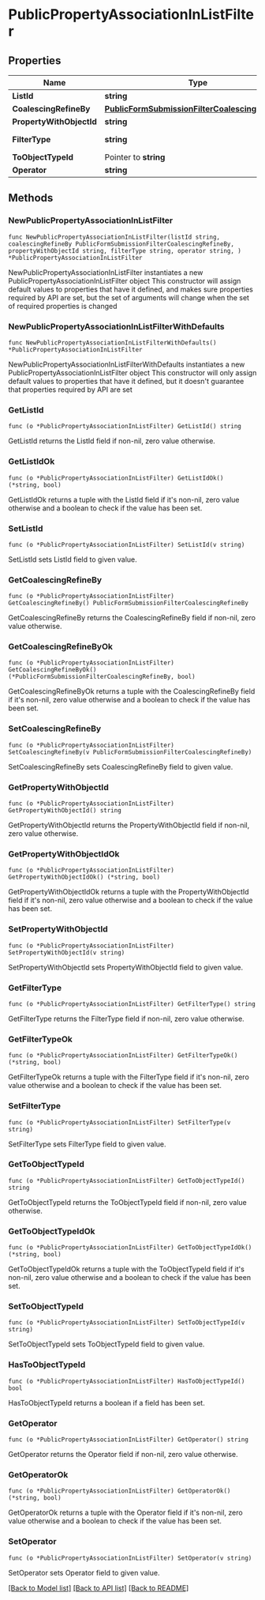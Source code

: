 # PublicPropertyAssociationInListFilter

## Properties

Name | Type | Description | Notes
------------ | ------------- | ------------- | -------------
**ListId** | **string** |  | 
**CoalescingRefineBy** | [**PublicFormSubmissionFilterCoalescingRefineBy**](PublicFormSubmissionFilterCoalescingRefineBy.md) |  | 
**PropertyWithObjectId** | **string** |  | 
**FilterType** | **string** |  | [default to "PROPERTY_ASSOCIATION"]
**ToObjectTypeId** | Pointer to **string** |  | [optional] 
**Operator** | **string** |  | 

## Methods

### NewPublicPropertyAssociationInListFilter

`func NewPublicPropertyAssociationInListFilter(listId string, coalescingRefineBy PublicFormSubmissionFilterCoalescingRefineBy, propertyWithObjectId string, filterType string, operator string, ) *PublicPropertyAssociationInListFilter`

NewPublicPropertyAssociationInListFilter instantiates a new PublicPropertyAssociationInListFilter object
This constructor will assign default values to properties that have it defined,
and makes sure properties required by API are set, but the set of arguments
will change when the set of required properties is changed

### NewPublicPropertyAssociationInListFilterWithDefaults

`func NewPublicPropertyAssociationInListFilterWithDefaults() *PublicPropertyAssociationInListFilter`

NewPublicPropertyAssociationInListFilterWithDefaults instantiates a new PublicPropertyAssociationInListFilter object
This constructor will only assign default values to properties that have it defined,
but it doesn't guarantee that properties required by API are set

### GetListId

`func (o *PublicPropertyAssociationInListFilter) GetListId() string`

GetListId returns the ListId field if non-nil, zero value otherwise.

### GetListIdOk

`func (o *PublicPropertyAssociationInListFilter) GetListIdOk() (*string, bool)`

GetListIdOk returns a tuple with the ListId field if it's non-nil, zero value otherwise
and a boolean to check if the value has been set.

### SetListId

`func (o *PublicPropertyAssociationInListFilter) SetListId(v string)`

SetListId sets ListId field to given value.


### GetCoalescingRefineBy

`func (o *PublicPropertyAssociationInListFilter) GetCoalescingRefineBy() PublicFormSubmissionFilterCoalescingRefineBy`

GetCoalescingRefineBy returns the CoalescingRefineBy field if non-nil, zero value otherwise.

### GetCoalescingRefineByOk

`func (o *PublicPropertyAssociationInListFilter) GetCoalescingRefineByOk() (*PublicFormSubmissionFilterCoalescingRefineBy, bool)`

GetCoalescingRefineByOk returns a tuple with the CoalescingRefineBy field if it's non-nil, zero value otherwise
and a boolean to check if the value has been set.

### SetCoalescingRefineBy

`func (o *PublicPropertyAssociationInListFilter) SetCoalescingRefineBy(v PublicFormSubmissionFilterCoalescingRefineBy)`

SetCoalescingRefineBy sets CoalescingRefineBy field to given value.


### GetPropertyWithObjectId

`func (o *PublicPropertyAssociationInListFilter) GetPropertyWithObjectId() string`

GetPropertyWithObjectId returns the PropertyWithObjectId field if non-nil, zero value otherwise.

### GetPropertyWithObjectIdOk

`func (o *PublicPropertyAssociationInListFilter) GetPropertyWithObjectIdOk() (*string, bool)`

GetPropertyWithObjectIdOk returns a tuple with the PropertyWithObjectId field if it's non-nil, zero value otherwise
and a boolean to check if the value has been set.

### SetPropertyWithObjectId

`func (o *PublicPropertyAssociationInListFilter) SetPropertyWithObjectId(v string)`

SetPropertyWithObjectId sets PropertyWithObjectId field to given value.


### GetFilterType

`func (o *PublicPropertyAssociationInListFilter) GetFilterType() string`

GetFilterType returns the FilterType field if non-nil, zero value otherwise.

### GetFilterTypeOk

`func (o *PublicPropertyAssociationInListFilter) GetFilterTypeOk() (*string, bool)`

GetFilterTypeOk returns a tuple with the FilterType field if it's non-nil, zero value otherwise
and a boolean to check if the value has been set.

### SetFilterType

`func (o *PublicPropertyAssociationInListFilter) SetFilterType(v string)`

SetFilterType sets FilterType field to given value.


### GetToObjectTypeId

`func (o *PublicPropertyAssociationInListFilter) GetToObjectTypeId() string`

GetToObjectTypeId returns the ToObjectTypeId field if non-nil, zero value otherwise.

### GetToObjectTypeIdOk

`func (o *PublicPropertyAssociationInListFilter) GetToObjectTypeIdOk() (*string, bool)`

GetToObjectTypeIdOk returns a tuple with the ToObjectTypeId field if it's non-nil, zero value otherwise
and a boolean to check if the value has been set.

### SetToObjectTypeId

`func (o *PublicPropertyAssociationInListFilter) SetToObjectTypeId(v string)`

SetToObjectTypeId sets ToObjectTypeId field to given value.

### HasToObjectTypeId

`func (o *PublicPropertyAssociationInListFilter) HasToObjectTypeId() bool`

HasToObjectTypeId returns a boolean if a field has been set.

### GetOperator

`func (o *PublicPropertyAssociationInListFilter) GetOperator() string`

GetOperator returns the Operator field if non-nil, zero value otherwise.

### GetOperatorOk

`func (o *PublicPropertyAssociationInListFilter) GetOperatorOk() (*string, bool)`

GetOperatorOk returns a tuple with the Operator field if it's non-nil, zero value otherwise
and a boolean to check if the value has been set.

### SetOperator

`func (o *PublicPropertyAssociationInListFilter) SetOperator(v string)`

SetOperator sets Operator field to given value.



[[Back to Model list]](../README.md#documentation-for-models) [[Back to API list]](../README.md#documentation-for-api-endpoints) [[Back to README]](../README.md)



